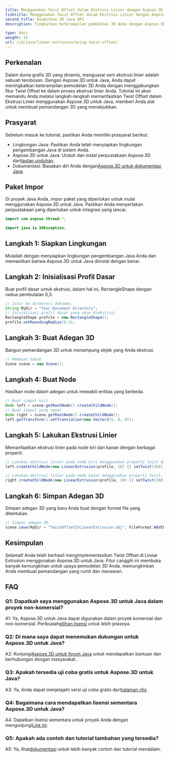 ```yaml
---
title: Menggunakan Twist Offset dalam Ekstrusi Linier dengan Aspose.3D untuk Java
linktitle: Menggunakan Twist Offset dalam Ekstrusi Linier dengan Aspose.3D untuk Java
second_title: Asumsikan.3D Java API
description: Tingkatkan keterampilan pemodelan 3D Anda dengan Aspose.3D untuk Java. Pelajari cara menggunakan Twist Offset dalam Ekstrusi Linier dalam tutorial komprehensif ini.

type: docs
weight: 15
url: /id/java/linear-extrusion/using-twist-offset/
---
```

## Perkenalan

Dalam dunia grafis 3D yang dinamis, menguasai seni ekstrusi linier adalah sebuah terobosan. Dengan Aspose.3D untuk Java, Anda dapat meningkatkan keterampilan pemodelan 3D Anda dengan menggabungkan fitur Twist Offset ke dalam proses ekstrusi linier Anda. Tutorial ini akan memandu Anda melalui langkah-langkah memanfaatkan Twist Offset dalam Ekstrusi Linier menggunakan Aspose.3D untuk Java, memberi Anda alat untuk membuat pemandangan 3D yang menakjubkan.

## Prasyarat

Sebelum masuk ke tutorial, pastikan Anda memiliki prasyarat berikut:

- Lingkungan Java: Pastikan Anda telah menyiapkan lingkungan pengembangan Java di sistem Anda.
-  Aspose.3D untuk Java: Unduh dan instal perpustakaan Aspose.3D dari[tautan unduhan](https://releases.aspose.com/3d/java/).
-  Dokumentasi: Biasakan diri Anda dengan[Aspose.3D untuk dokumentasi Java](https://reference.aspose.com/3d/java/).

## Paket Impor

Di proyek Java Anda, impor paket yang diperlukan untuk mulai menggunakan Aspose.3D untuk Java. Pastikan Anda menyertakan perpustakaan yang diperlukan untuk integrasi yang lancar.

```java
import com.aspose.threed.*;

import java.io.IOException;
```

## Langkah 1: Siapkan Lingkungan

Mulailah dengan menyiapkan lingkungan pengembangan Java Anda dan memastikan bahwa Aspose.3D untuk Java diinstal dengan benar.

## Langkah 2: Inisialisasi Profil Dasar

Buat profil dasar untuk ekstrusi, dalam hal ini, RectangleShape dengan radius pembulatan 0,3.

```java
// Jalur ke direktori dokumen.
String MyDir = "Your Document Directory";
// Inisialisasi profil dasar yang akan diekstrusi
RectangleShape profile = new RectangleShape();
profile.setRoundingRadius(0.3);
```

## Langkah 3: Buat Adegan 3D

Bangun pemandangan 3D untuk menampung objek yang Anda ekstrusi.

```java
// Membuat heboh
Scene scene = new Scene();
```

## Langkah 4: Buat Node

Hasilkan node dalam adegan untuk mewakili entitas yang berbeda.

```java
// Buat simpul kiri
Node left = scene.getRootNode().createChildNode();
// Buat simpul yang tepat
Node right = scene.getRootNode().createChildNode();
left.getTransform().setTranslation(new Vector3(5, 0, 0));
```

## Langkah 5: Lakukan Ekstrusi Linier

Memanfaatkan ekstrusi linier pada node kiri dan kanan dengan berbagai properti.

```java
// Lakukan ekstrusi linier pada node kiri menggunakan properti twist dan irisan
left.createChildNode(new LinearExtrusion(profile, 10) {{ setTwist(360); setSlices(100); }});

// Lakukan ekstrusi linier pada node kanan menggunakan properti twist, twist offset, dan irisan
right.createChildNode(new LinearExtrusion(profile, 10) {{ setTwist(360); setSlices(100); setTwistOffset(new Vector3(3, 0, 0)); }});
```

## Langkah 6: Simpan Adegan 3D

Simpan adegan 3D yang baru Anda buat dengan format file yang ditentukan.

```java
// Simpan adegan 3D
scene.save(MyDir + "TwistOffsetInLinearExtrusion.obj", FileFormat.WAVEFRONTOBJ);
```

## Kesimpulan

Selamat! Anda telah berhasil mengimplementasikan Twist Offset di Linear Extrusion menggunakan Aspose.3D untuk Java. Fitur canggih ini membuka banyak kemungkinan untuk upaya pemodelan 3D Anda, memungkinkan Anda membuat pemandangan yang rumit dan menawan.

## FAQ

### Q1: Dapatkah saya menggunakan Aspose.3D untuk Java dalam proyek non-komersial?

 A1: Ya, Aspose.3D untuk Java dapat digunakan dalam proyek komersial dan non-komersial. Periksalah[pilihan lisensi](https://purchase.aspose.com/buy) untuk lebih jelasnya.

### Q2: Di mana saya dapat menemukan dukungan untuk Aspose.3D untuk Java?

 A2: Kunjungi[Aspose.3D untuk forum Java](https://forum.aspose.com/c/3d/18) untuk mendapatkan bantuan dan berhubungan dengan masyarakat.

### Q3: Apakah tersedia uji coba gratis untuk Aspose.3D untuk Java?

 A3: Ya, Anda dapat menjelajahi versi uji coba gratis dari[halaman rilis](https://releases.aspose.com/).

### Q4: Bagaimana cara mendapatkan lisensi sementara Aspose.3D untuk Java?

 A4: Dapatkan lisensi sementara untuk proyek Anda dengan mengunjungi[Link ini](https://purchase.aspose.com/temporary-license/).

### Q5: Apakah ada contoh dan tutorial tambahan yang tersedia?

 A5: Ya, lihat[dokumentasi](https://reference.aspose.com/3d/java/) untuk lebih banyak contoh dan tutorial mendalam.